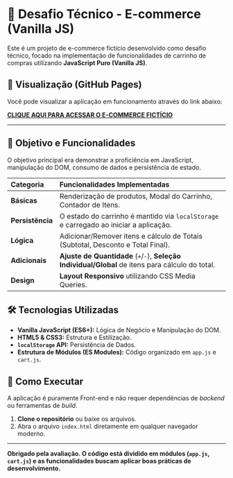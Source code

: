 # 🛒 Desafio Técnico - E-commerce (Vanilla JS)

Este é um projeto de e-commerce fictício desenvolvido como desafio técnico, focado na implementação de funcionalidades de carrinho de compras utilizando **JavaScript Puro (Vanilla JS)**.

## 🔗 Visualização (GitHub Pages)

Você pode visualizar a aplicação em funcionamento através do link abaixo:

**[CLIQUE AQUI PARA ACESSAR O E-COMMERCE FICTÍCIO](https://gb-franca.github.io/Desafio-Front-GTI/)**

---

## 🎯 Objetivo e Funcionalidades

O objetivo principal era demonstrar a proficiência em JavaScript, manipulação do DOM, consumo de dados e persistência de estado.

| Categoria | Funcionalidades Implementadas |
| :--- | :--- |
| **Básicas** | Renderização de produtos, Modal do Carrinho, Contador de Itens. |
| **Persistência** | O estado do carrinho é mantido via `localStorage` e carregado ao iniciar a aplicação. |
| **Lógica** | Adicionar/Remover itens e cálculo de Totais (Subtotal, Desconto e Total Final). |
| **Adicionais** | **Ajuste de Quantidade** (`+`/`-`), **Seleção Individual/Global** de itens para cálculo do total. |
| **Design** | **Layout Responsivo** utilizando CSS Media Queries. |

## 🛠️ Tecnologias Utilizadas

* **Vanilla JavaScript (ES6+):** Lógica de Negócio e Manipulação do DOM.
* **HTML5 & CSS3:** Estrutura e Estilização.
* **`localStorage` API:** Persistência de Dados.
* **Estrutura de Módulos (ES Modules):** Código organizado em `app.js` e `cart.js`.

## 🚀 Como Executar

A aplicação é puramente Front-end e não requer dependências de *backend* ou ferramentas de *build*.

1.  **Clone o repositório** ou baixe os arquivos.
2.  Abra o arquivo `index.html` diretamente em qualquer navegador moderno.

---
**Obrigado pela avaliação. O código está dividido em módulos (`app.js`, `cart.js`) e as funcionalidades buscam aplicar boas práticas de desenvolvimento.**
